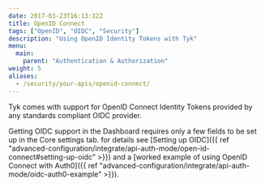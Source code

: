 ```yaml
---
date: 2017-03-23T16:13:12Z
title: OpenID Connect
tags: ["OpenID", "OIDC", "Security"]
description: "Using OpenID Identity Tokens with Tyk"
menu:
  main:
    parent: "Authentication & Authorization"
weight: 5 
aliases:
  - /security/your-apis/openid-connect/
---
```


Tyk comes with support for OpenID Connect Identity Tokens provided by any standards compliant OIDC provider.

Getting OIDC support in the Dashboard requires only a few fields to be set up in the Core settings tab. for details see [Setting up OIDC]({{ ref "advanced-configuration/integrate/api-auth-mode/open-id-connect#setting-up-oidc" >}}) and a [worked example of using OpenID Connect with Auth0]({{ ref "advanced-configuration/integrate/api-auth-mode/oidc-auth0-example" >}}).
